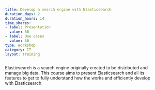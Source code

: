 ```yaml
---
title: Develop a search engine with Elasticsearch
duration_days: 2
duration_hours: 14
time_shares:
- label: Presentation
  value: 50
- label: Use cases
  value: 50
type: Workshop
category: IT
layout: training
---
```


Elasticsearch is a search engine originally created to be distributed and manage big data. This course aims to present Elasticsearch and all its features to get to fully understand how the  works and efficiently develop with Elasticsearch.
